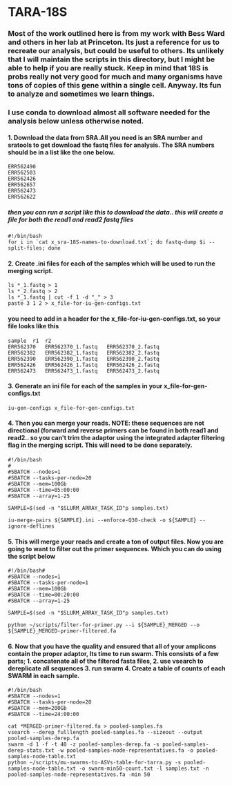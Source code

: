 # TARA-18S
### Most of the work outlined here is from my work with Bess Ward and others in her lab at Princeton. Its just a reference for us to recreate our analysis, but could be useful to others. Its  unlikely that I will maintain the scripts in this directory, but I might be able to help if you are really stuck. Keep in mind that 18S is probs really not very good for much and many organisms have tons of copies of this gene within a single cell. Anyway. Its fun to analyze and sometimes we learn things. 
### I use conda to download almost all software needed for the analysis below unless otherwise noted.
#### 1.  Download the data from SRA.All you need is an SRA number and sratools to get download the fastq files for analysis. The SRA numbers should be in a list like the one below. 

    ERR562490
    ERR562503 
    ERR562426
    ERR562657
    ERR562473
    ERR562622

##### then you can run a script like this to download the data.. this will create a file for both the read1 and read2 fastq files

    #!/bin/bash
    for i in `cat x_sra-18S-names-to-download.txt`; do fastq-dump $i --split-files; done

####  2. Create .ini files for each of the samples which will be used to run the merging script.

    ls *_1.fastq > 1
    ls *_2.fastq > 2
    ls *_1.fastq | cut -f 1 -d "_" > 3
    paste 3 1 2 > x_file-for-iu-gen-configs.txt

####  you need to add in a header for the x_file-for-iu-gen-configs.txt, so your file looks like this

    sample	r1	r2
    ERR562370	ERR562370_1.fastq	ERR562370_2.fastq
    ERR562382	ERR562382_1.fastq	ERR562382_2.fastq
    ERR562390	ERR562390_1.fastq	ERR562390_2.fastq
    ERR562426	ERR562426_1.fastq	ERR562426_2.fastq
    ERR562473	ERR562473_1.fastq	ERR562473_2.fastq
    
#### 3. Generate an ini file for each of the samples in your x_file-for-gen-configs.txt

    iu-gen-configs x_file-for-gen-configs.txt
    
####  4. Then you can merge your reads.  NOTE: these sequences are not directional (forward and reverse primers can be found in both read1 and read2.. so you can't trim the adaptor using the integrated adapter filtering flag in the merging script. This will need to be done separately. 

    #!/bin/bash
    #
    #SBATCH --nodes=1
    #SBATCH --tasks-per-node=20
    #SBATCH --mem=100Gb
    #SBATCH --time=05:00:00
    #SBATCH --array=1-25

    SAMPLE=$(sed -n "$SLURM_ARRAY_TASK_ID"p samples.txt)

    iu-merge-pairs ${SAMPLE}.ini --enforce-Q30-check -o ${SAMPLE} --ignore-deflines
    
####  5. This will merge your reads and create a ton of output files. Now you are going to want to filter out the primer sequences. Which you can do using the script below

    #!/bin/bash#
    #SBATCH --nodes=1
    #SBATCH --tasks-per-node=1
    #SBATCH --mem=100Gb
    #SBATCH --time=00:20:00
    #SBATCH --array=1-25
    
    SAMPLE=$(sed -n "$SLURM_ARRAY_TASK_ID"p samples.txt)
    
    python ~/scripts/filter-for-primer.py --i ${SAMPLE}_MERGED --o ${SAMPLE}_MERGED-primer-filtered.fa

#### 6. Now that you have the quality and ensured that all of your amplicons contain the proper adaptor, Its time to run swarm.  This consists of a few parts; 1. concatenate all of the filtered fasta files, 2. use vsearch to dereplicate all sequences 3. run swarm 4. Create a table of counts of each SWARM in each sample. 

    #!/bin/bash
    #SBATCH --nodes=1
    #SBATCH --tasks-per-node=20 
    #SBATCH --mem=200Gb
    #SBATCH --time=24:00:00

    cat *MERGED-primer-filtered.fa > pooled-samples.fa
    vsearch --derep_fulllength pooled-samples.fa --sizeout --output pooled-samples-derep.fa
    swarm -d 1 -f -t 40 -z pooled-samples-derep.fa -s pooled-samples-derep-stats.txt -w pooled-samples-node-representatives.fa -o pooled-samples-node-table.txt
    python ~/scripts/mu-swarms-to-ASVs-table-for-tarra.py -s pooled-samples-node-table.txt -o swarm-min50-count.txt -l samples.txt -n pooled-samples-node-representatives.fa -min 50
    
